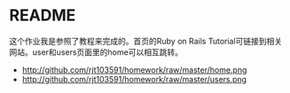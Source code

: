 # README

这个作业我是参照了教程来完成的。首页的Ruby on Rails Tutorial可链接到相关网站。user和users页面里的home可以相互跳转。
* http://github.com/rjt103591/homework/raw/master/home.png
* http://github.com/rjt103591/homework/raw/master/users.png
